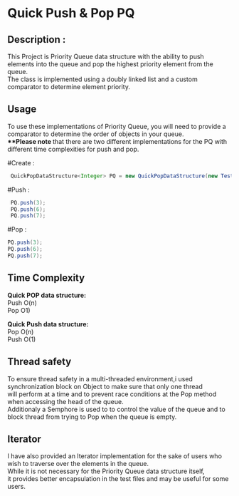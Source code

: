 # Quick Push & Pop PQ

<h2> Description : </h2>

This Project is Priority Queue data structure with the ability to push elements into the queue and pop the highest priority element from the queue.<br>
The class is implemented using a doubly linked list and a custom comparator to determine element priority.

<h2> Usage </h2>
<p>
To use these implementations of Priority Queue, you will need to provide a comparator to determine the order of objects in your queue.<br>
<b>**Please note </b> that there are two different implementations for the PQ with different time complexities for push and pop.
</p>

#Create :
```java
 QuickPopDataStructure<Integer> PQ = new QuickPopDataStructure(new TestIntComperator());
```
#Push :
```java
 PQ.push(3);
 PQ.push(6);
 PQ.push(7);
 ```
 
 #Pop :
 ```java
 PQ.push(3);
 PQ.push(6);
 PQ.push(7);
 ```
 
 <h2> Time Complexity </h2>
 <p>
 <b>Quick POP data structure:</b> <br>
 Push O(n)<br>
 Pop O1)
 </p>
 <p>
<b>Quick Push data structure: </b><br>
Pop O(n) <br>
Push O(1) <br>
</p>

<h2> Thread safety </h2>
<p>
To ensure thread safety in a multi-threaded environment,i used synchronization block on Object to make sure that only one thread <br>will perform at a time
and to prevent race conditions at the Pop method when accessing the head of the queue.<br>
Additionaly a Semphore is used to to control the value of the queue and to block thread from trying to Pop when the queue is empty.
</p>

<h2> Iterator </h2>
<p>
I have also provided an Iterator implementation for the sake of users who wish to traverse over the elements in the queue.<br>
While it is not necessary for the Priority Queue data structure itself,<br>
it provides better encapsulation in the test files and may be useful for some users.
</p>

